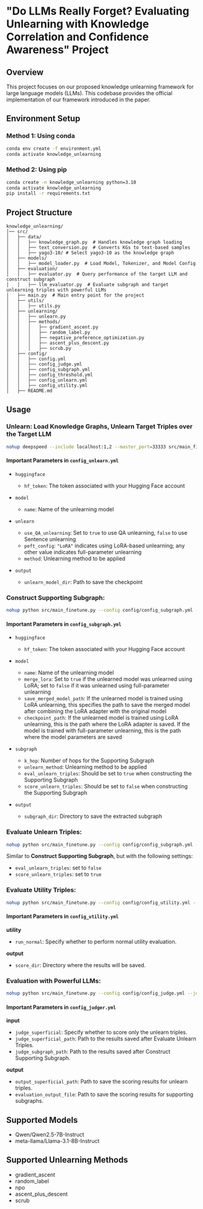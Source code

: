 # "Do LLMs Really Forget? Evaluating Unlearning with Knowledge Correlation and Confidence Awareness" Project

## Overview
This project focuses on our proposed knowledge unlearning framework for large language models (LLMs). This codebase provides the official implementation of our framework introduced in the paper.

## Environment Setup

### Method 1: Using conda
``` sh
conda env create -f environment.yml
conda activate knowledge_unlearning
```

### Method 2: Using pip
``` sh
conda create -n knowledge_unlearning python=3.10
conda activate knowledge_unlearning
pip install -r requirements.txt
```
## Project Structure
```
knowledge_unlearning/
│── src/
│   ├── data/
│   │   ├── knowledge_graph.py  # Handles knowledge graph loading
│   │   ├── text_conversion.py  # Converts KGs to text-based samples            
│   │   ├── yago3-10/ # Select yago3-10 as the knowledge graph
│   ├── models/
│   │   ├── model_loader.py  # Load Model, Tokenizer, and Model Config
│   ├── evaluation/
│   │   ├── evaluator.py  # Query performance of the target LLM and construct subgraph
│   │   ├── llm_evaluator.py  # Evaluate subgraph and target unlearning triples with powerful LLMs
│   ├── main.py  # Main entry point for the project
│   ├── utils/
│   │   ├── utils.py
│   ├── unlearning/
│   │   ├── unlearn.py
│   │   ├── methods/
│   │   │   ├── gradient_ascent.py
│   │   │   ├── random_label.py
│   │   │   ├── negative_preference_optimization.py
│   │   │   ├── ascent_plus_descent.py
│   │   │   ├── scrub.py
│   ├── config/
│   │   ├── config.yml
│   │   ├── config_judge.yml
│   │   ├── config_subgraph.yml
│   │   ├── config_threshold.yml
│   │   ├── config_unlearn.yml
│   │   ├── config_utility.yml
│   ├── README.md
```

## Usage

### Unlearn: Load Knowledge Graphs, Unlearn Target Triples over the Target LLM
```sh
nohup deepspeed --include localhost:1,2 --master_port=33333 src/main_finetune.py --config config/config_unlearn.yml --unlearn > output.log 2>&1 &
```


#### Important Parameters in `config_unlearn.yml`

- `huggingface`  
  - `hf_token`: The token associated with your Hugging Face account

- `model`  
  - `name`: Name of the unlearning model

- `unlearn`  
  - `use_QA_unlearning`: Set to `true` to use QA unlearning, `false` to use Sentence unlearning  
  - `peft_config`: `"LoRA"` indicates using LoRA-based unlearning; any other value indicates full-parameter unlearning  
  - `method`: Unlearning method to be applied

- `output`  
  - `unlearn_model_dir`: Path to save the checkpoint



### Construct Supporting Subgraph:
```sh
nohup python src/main_finetune.py --config config/config_subgraph.yml --subgraph > output.log 2>&1 &
```

#### Important Parameters in `config_subgraph.yml`

- `huggingface`  
  - `hf_token`: The token associated with your Hugging Face account

- `model`  
  - `name`: Name of the unlearning model  
  - `merge_lora`: Set to `true` if the unlearned model was unlearned using LoRA; set to `false` if it was unlearned using full-parameter unlearning  
  - `save_merged_model_path`: If the unlearned model is trained using LoRA unlearning, this specifies the path to save the merged model after combining the LoRA adapter with the original model  
  - `checkpoint_path`: If the unlearned model is trained using LoRA unlearning, this is the path where the LoRA adapter is saved. If the model is trained with full-parameter unlearning, this is the path where the model parameters are saved  

- `subgraph`  
  - `k_hop`: Number of hops for the Supporting Subgraph  
  - `unlearn_method`: Unlearning method to be applied  
  - `eval_unlearn_triples`: Should be set to `true` when constructing the Supporting Subgraph  
  - `score_unlearn_triples`: Should be set to `false` when constructing the Supporting Subgraph  

- `output`  
  - `subgraph_dir`: Directory to save the extracted subgraph



### Evaluate Unlearn Triples:
```sh
nohup python src/main_finetune.py --config config/config_subgraph.yml --subgraph > output.log 2>&1 &
```

Similar to **Construct Supporting Subgraph**, but with the following settings:

- `eval_unlearn_triples`: set to `false`
- `score_unlearn_triples`: set to `true`



### Evaluate Utility Triples:
```sh
nohup python src/main_finetune.py --config config/config_utility.yml --utility > output.log 2>&1 &
```

#### Important Parameters in `config_utility.yml`

**utility**  
- `run_normal`: Specify whether to perform normal utility evaluation.

**output**  
- `score_dir`: Directory where the results will be saved.


### Evaluation with Powerful LLMs:
```sh
nohup python src/main_finetune.py --config config/config_judge.yml --judge > output.log 2>&1 &
```

#### Important Parameters in `config_judger.yml`

**input**  
- `judge_superficial`: Specify whether to score only the unlearn triples.  
- `judge_superficial_path`: Path to the results saved after Evaluate Unlearn Triples.  
- `judge_subgraph_path`: Path to the results saved after Construct Supporting Subgraph.  

**output**  
- `output_superficial_path`: Path to save the scoring results for unlearn triples.  
- `evaluation_output_file`: Path to save the scoring results for supporting subgraphs.


## Supported Models
- Qwen/Qwen2.5-7B-Instruct
- meta-llama/Llama-3.1-8B-Instruct

## Supported Unlearning Methods
- gradient_ascent
- random_label
- npo
- ascent_plus_descent
- scrub
